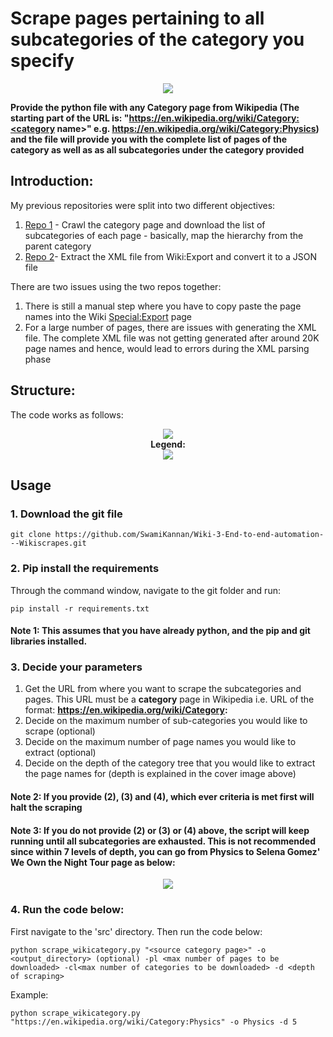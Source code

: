 # Scrape pages pertaining to all subcategories of the category you specify
<p align = "center">
<img src="https://github.com/SwamiKannan/WikiCategoryScrapes/blob/main/images/cover.png"
</p>

**Provide the python file with any Category page from Wikipedia (The starting part of the URL is: "https://en.wikipedia.org/wiki/Category:<category name>" e.g. https://en.wikipedia.org/wiki/Category:Physics) and the file will provide you with the complete list of pages of the category as well as as all subcategories under the category provided** 

## Introduction:
My previous repositories were split into two different objectives:
1. [Repo 1](https://github.com/SwamiKannan/Scraping-the-Wikipedia-Category-Hierarchy) - Crawl the category page and download the list of subcategories of each page - basically, map the hierarchy from the parent category
2. [Repo 2](https://github.com/SwamiKannan/Extracting-content-from-Wikidumps-XML-files)- Extract the XML file from Wiki:Export and convert it to a JSON file

There are two issues using the two repos together:
1. There is still a manual step where you have to copy paste the page names into the Wiki [Special:Export](https://en.wikipedia.org/wiki/Special:Export) page
2. For a large number of pages, there are issues with generating the XML file. The complete XML file was not getting generated after around 20K page names and hence, would lead to errors during the XML parsing phase

## Structure:
The code works as follows:
<p align='center'>
<img src="https://github.com/SwamiKannan/End-to-end-automation---Wikiscrapes/blob/main/images/final_flow.png"><br>
  <b> Legend: </b> <br>
  <img src="https://github.com/SwamiKannan/End-to-end-automation---Wikiscrapes/blob/main/images/legend.png">
</p>

## Usage
### 1. Download the git file
```
git clone https://github.com/SwamiKannan/Wiki-3-End-to-end-automation---Wikiscrapes.git
```
### 2. Pip install the requirements
Through the command window, navigate to the git folder and run:
```
pip install -r requirements.txt
```
#### Note 1: This assumes that you have already python, and the pip and git libraries installed.

### 3. Decide your parameters
1. Get the URL from where you want to scrape the subcategories and pages. This URL must be a **category** page in Wikipedia i.e. URL of the format: **https://en.wikipedia.org/wiki/Category:**
2. Decide on the maximum number of sub-categories you would like to scrape (optional)
3. Decide on the maximum number of page names you would like to extract (optional)
4. Decide on the depth of the category tree that you would like to extract the page names for (depth is explained in the cover image above)
   
#### Note 2: If you provide (2), (3) and (4), which ever criteria is met first will halt the scraping
#### Note 3: If you do not provide (2) or (3) or (4) above, the script will keep running until all subcategories are exhausted. This is not recommended since within 7 levels of depth, you can go from Physics to Selena Gomez' We Own the Night Tour page as below:
   <p align = "center">
   <img src="https://github.com/SwamiKannan/Scraping_Wikipedia_categories/blob/main/images/depth_gone_wrong.png">
   </p>

### 4. Run the code below:
First navigate to the 'src' directory.
Then run the code below:
```
python scrape_wikicategory.py "<source category page>" -o <output_directory> (optional) -pl <max number of pages to be downloaded> -cl<max number of categories to be downloaded> -d <depth of scraping>
```
Example:
```
python scrape_wikicategory.py "https://en.wikipedia.org/wiki/Category:Physics" -o Physics -d 5
```
